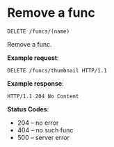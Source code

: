 # Remove a func

`DELETE /funcs/(name)`

Remove a func.

**Example request**:

```
DELETE /funcs/thumbnail HTTP/1.1
```

**Example response**:

```
HTTP/1.1 204 No Content
```

**Status Codes**:

* 204 – no error
* 404 – no such func
* 500 – server error
